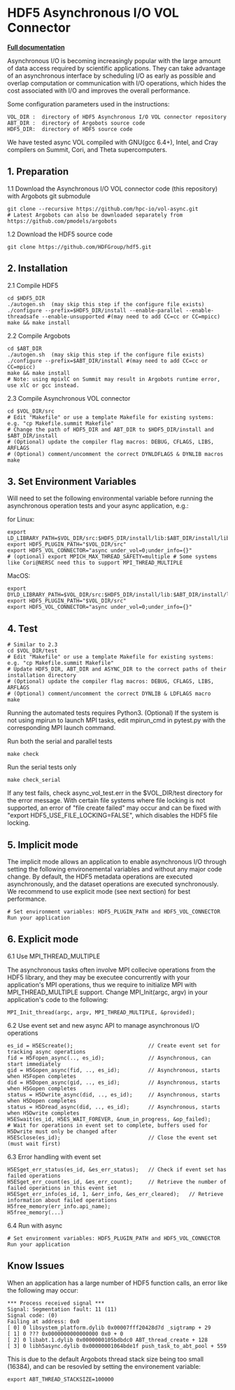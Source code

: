 # HDF5 Asynchronous I/O VOL Connector

[**Full documentation**](https://hdf5-vol-async.readthedocs.io)

Asynchronous I/O is becoming increasingly popular with the large amount of data access required by scientific applications. They can take advantage of an asynchronous interface by scheduling I/O as early as possible and overlap computation or communication with I/O operations, which hides the cost associated with I/O and improves the overall performance.

Some configuration parameters used in the instructions:

    VOL_DIR :  directory of HDF5 Asynchronous I/O VOL connector repository
    ABT_DIR :  directory of Argobots source code
    HDF5_DIR:  directory of HDF5 source code
        
We have tested async VOL compiled with GNU(gcc 6.4+), Intel, and Cray compilers on Summit, Cori, and Theta supercomputers.

## 1. Preparation

1.1 Download the Asynchronous I/O VOL connector code (this repository) with Argobots git submodule 

    git clone --recursive https://github.com/hpc-io/vol-async.git
    # Latest Argobots can also be downloaded separately from https://github.com/pmodels/argobots

1.2 Download the HDF5 source code

    git clone https://github.com/HDFGroup/hdf5.git

## 2. Installation

2.1 Compile HDF5

    cd $HDF5_DIR
    ./autogen.sh  (may skip this step if the configure file exists)
    ./configure --prefix=$HDF5_DIR/install --enable-parallel --enable-threadsafe --enable-unsupported #(may need to add CC=cc or CC=mpicc)
    make && make install

2.2 Compile Argobots

    cd $ABT_DIR
    ./autogen.sh  (may skip this step if the configure file exists)
    ./configure --prefix=$ABT_DIR/install #(may need to add CC=cc or CC=mpicc)
    make && make install
    # Note: using mpixlC on Summit may result in Argobots runtime error, use xlC or gcc instead.

2.3 Compile Asynchronous VOL connector

    cd $VOL_DIR/src
    # Edit "Makefile" or use a template Makefile for existing systems: e.g. "cp Makefile.summit Makefile"
    # Change the path of HDF5_DIR and ABT_DIR to $HDF5_DIR/install and $ABT_DIR/install
    # (Optional) update the compiler flag macros: DEBUG, CFLAGS, LIBS, ARFLAGS
    # (Optional) comment/uncomment the correct DYNLDFLAGS & DYNLIB macros
    make

## 3. Set Environment Variables

Will need to set the following environmental variable before running the asynchronous operation tests and your async application, e.g.:

for Linux:

    export LD_LIBRARY_PATH=$VOL_DIR/src:$HDF5_DIR/install/lib:$ABT_DIR/install/lib:$LD_LIBRARY_PATH
    export HDF5_PLUGIN_PATH="$VOL_DIR/src"
    export HDF5_VOL_CONNECTOR="async under_vol=0;under_info={}" 
    # (optional) export MPICH_MAX_THREAD_SAFETY=multiple # Some systems like Cori@NERSC need this to support MPI_THREAD_MULTIPLE 

MacOS:

    export DYLD_LIBRARY_PATH=$VOL_DIR/src:$HDF5_DIR/install/lib:$ABT_DIR/install/lib:$DYLD_LIBRARY_PATH
    export HDF5_PLUGIN_PATH="$VOL_DIR/src"
    export HDF5_VOL_CONNECTOR="async under_vol=0;under_info={}" 

## 4. Test
    # Similar to 2.3
    cd $VOL_DIR/test
    # Edit "Makefile" or use a template Makefile for existing systems: e.g. "cp Makefile.summit Makefile"
    # Update HDF5_DIR, ABT_DIR and ASYNC_DIR to the correct paths of their installation directory
    # (Optional) update the compiler flag macros: DEBUG, CFLAGS, LIBS, ARFLAGS
    # (Optional) comment/uncomment the correct DYNLIB & LDFLAGS macro
    make
    
Running the automated tests requires Python3.
(Optional) If the system is not using mpirun to launch MPI tasks, edit mpirun_cmd in pytest.py with the corresponding MPI launch command.
    
Run both the serial and parallel tests

    make check

Run the serial tests only

    make check_serial

If any test fails, check async_vol_test.err in the $VOL_DIR/test directory for the error message. 
With certain file systems where file locking is not supported, an error of "file create failed" may occur and can be fixed with "export HDF5_USE_FILE_LOCKING=FALSE", which disables the HDF5 file locking.

## 5. Implicit mode

The implicit mode allows an application to enable asynchronous I/O through setting the following environemental variables and without any major code change. 
By default, the HDF5 metadata operations are executed asynchronously, and the dataset operations are executed synchronously. We recommend to use explicit mode (see next section) for best performance.

    # Set environment variables: HDF5_PLUGIN_PATH and HDF5_VOL_CONNECTOR
    Run your application

## 6. Explicit mode

6.1 Use MPI_THREAD_MULTIPLE

The asynchronous tasks often involve MPI collecive operations from the HDF5 library, and they may be executee concurrently with your application's MPI operations, 
thus we require to initialize MPI with MPI_THREAD_MULTIPLE support. Change MPI_Init(argc, argv) in your application's code to the following:

    MPI_Init_thread(argc, argv, MPI_THREAD_MULTIPLE, &provided);
        
6.2 Use event set and new async API to manage asynchronous I/O operations

    es_id = H5EScreate();                        // Create event set for tracking async operations
    fid = H5Fopen_async(.., es_id);              // Asynchronous, can start immediately
    gid = H5Gopen_async(fid, .., es_id);         // Asynchronous, starts when H5Fopen completes
    did = H5Dopen_async(gid, .., es_id);         // Asynchronous, starts when H5Gopen completes
    status = H5Dwrite_async(did, .., es_id);     // Asynchronous, starts when H5Dopen completes
    status = H5Dread_async(did, .., es_id);      // Asynchronous, starts when H5Dwrite completes
    H5ESwait(es_id, H5ES_WAIT_FOREVER, &num_in_progress, &op_failed); 
    # Wait for operations in event set to complete, buffers used for H5Dwrite must only be changed after
    H5ESclose(es_id);                            // Close the event set (must wait first)

6.3 Error handling with event set

    H5ESget_err_status(es_id, &es_err_status);   // Check if event set has failed operations
    H5ESget_err_count(es_id, &es_err_count);     // Retrieve the number of failed operations in this event set
    H5ESget_err_info(es_id, 1, &err_info, &es_err_cleared);   // Retrieve information about failed operations 
    H5free_memory(err_info.api_name);
    H5free_memory(...)

6.4 Run with async

    # Set environment variables: HDF5_PLUGIN_PATH and HDF5_VOL_CONNECTOR
    Run your application

## Know Issues
When an application has a large number of HDF5 function calls, an error like the following may occur:

    *** Process received signal ***
    Signal: Segmentation fault: 11 (11)
    Signal code: (0)
    Failing at address: 0x0
    [ 0] 0 libsystem_platform.dylib 0x00007fff20428d7d _sigtramp + 29
    [ 1] 0 ??? 0x0000000000000000 0x0 + 0
    [ 2] 0 libabt.1.dylib 0x0000000105bdbdc0 ABT_thread_create + 128
    [ 3] 0 libh5async.dylib 0x00000001064bde1f push_task_to_abt_pool + 559
   
This is due to the default Argobots thread stack size being too small (16384), and can be resovled by setting the environement variable:

    export ABT_THREAD_STACKSIZE=100000
